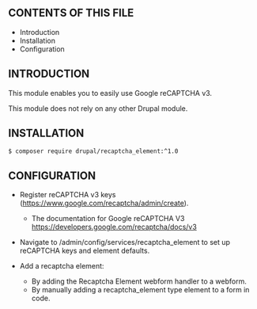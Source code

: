 CONTENTS OF THIS FILE
---------------------
   
 * Introduction
 * Installation
 * Configuration

INTRODUCTION
------------

This module enables you to easily use Google reCAPTCHA v3.

This module does not rely on any other Drupal module.
   
INSTALLATION
------------
 
```
$ composer require drupal/recaptcha_element:^1.0
```

CONFIGURATION
-------------
  
 * Register reCAPTCHA v3 keys (https://www.google.com/recaptcha/admin/create).
    
   - The documentation for Google reCAPTCHA V3
     https://developers.google.com/recaptcha/docs/v3 

 * Navigate to /admin/config/services/recaptcha_element to set up reCAPTCHA 
   keys and element defaults.
    
 * Add a recaptcha element:
 
   - By adding the Recaptcha Element webform handler to a webform.
   - By manually adding a recaptcha_element type element to a form in code.
